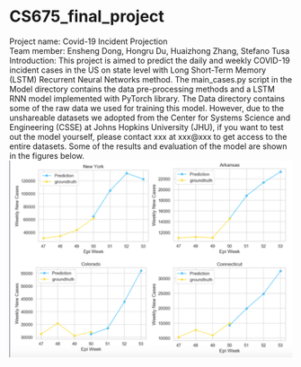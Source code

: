 # CS675_final_project
Project name: Covid-19 Incident Projection <br>
Team member: Ensheng Dong, Hongru Du, Huaizhong Zhang, Stefano Tusa <br>
Introduction: This project is aimed to predict the daily and weekly COVID-19 incident cases in the US on state level with Long Short-Term Memory (LSTM) Recurrent Neural Networks method. The main_cases.py script in the Model directory contains the data pre-processing methods and a LSTM RNN model implemented with PyTorch library. The Data directory contains some of the raw data we used for training this model. However, due to the unshareable datasets we adopted from the Center for Systems Science and Engineering (CSSE) at Johns Hopkins University (JHU), if you want to test out the model yourself, please contact xxx at xxx@xxx to get access to the entire datasets. Some of the results and evaluation of the model are shown in the figures below. <br>
![Image text](https://github.com/arthurzhang434/CS675_final_project/blob/main/weekly.png)   
